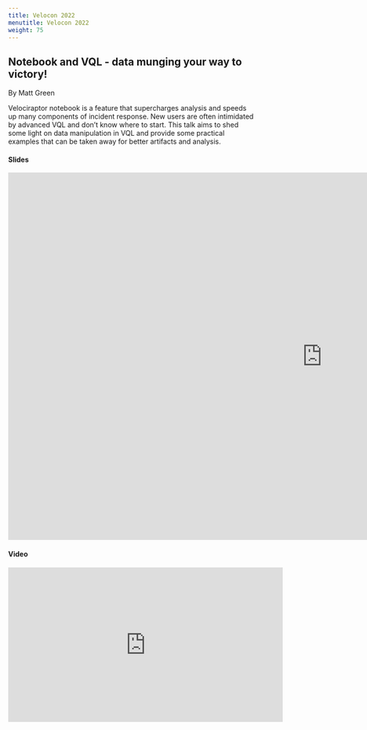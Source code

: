 ```yaml
---
title: Velocon 2022
menutitle: Velocon 2022  
weight: 75
---
```


## Notebook and VQL - data munging your way to victory!  
By Matt Green

Velociraptor notebook is a feature that supercharges analysis and speeds up many components of incident response. New users are often intimidated by advanced VQL and don’t know where to start. This talk aims to shed some light on data manipulation in VQL and provide some practical examples that can be taken away for better artifacts and analysis.

#### Slides

<iframe src="https://docs.google.com/presentation/d/1Ev1o3nDmTyejOj2RDjiscRvV_SeS0E90ygrlZU0wsig/embed?start=false&loop=false&delayms=3000" frameborder="0" width="1280" height="749" allowfullscreen="true" mozallowfullscreen="true" webkitallowfullscreen="true"></iframe>


#### Video

<iframe width="560" height="315" src="https://www.youtube.com/embed/PiYPLEjYXnw" title="YouTube video player" frameborder="0" allow="accelerometer; autoplay; clipboard-write; encrypted-media; gyroscope; picture-in-picture" allowfullscreen></iframe>
